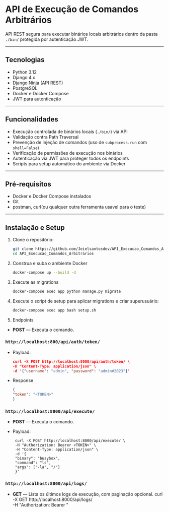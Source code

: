 # API de Execução de Comandos Arbitrários

API REST segura para executar binários locais arbitrários dentro da pasta `./bin/` protegida por autenticação JWT. 

---

## Tecnologias

- Python 3.12
- Django 4.x
- Django Ninja (API REST)
- PostgreSQL
- Docker e Docker Compose
- JWT para autenticação

---

## Funcionalidades

- Execução controlada de binários locais (`./bin/`) via API
- Validação contra Path Traversal
- Prevenção de injeção de comandos (uso de `subprocess.run` com `shell=False`)
- Verificação de permissões de execução nos binários
- Autenticação via JWT para proteger todos os endpoints
- Scripts para setup automático do ambiente via Docker

---

## Pré-requisitos

- Docker e Docker Compose instalados
- Git
- postman, curl(ou qualquer outra ferramenta usavel para o teste)

---

## Instalação e Setup

1. Clone o repositório:
   ```bash
   git clone https://github.com/Jeielsantosdev/API_Execucao_Comandos_Arbitrarios.git
   cd API_Execucao_Comandos_Arbitrarios

2. Construa e suba o ambiente Docker
    ```bash
    docker-compose up --build -d
3. Execute as migrations
    ```bash
    docker-compose exec app python manage.py migrate

3. Execute o script de setup para aplicar migrations e criar superusuário:
    ```bash
    docker-compose exec app bash setup.sh

4. Endpoints

* **POST** — Executa o comando.
### `http://localhost:800/api/auth/token/`
* Payload:
    ```json
    curl -X POST http://localhost:8000/api/auth/token/ \
    -H "Content-Type: application/json" \
    -d '{"username": "admin", "password": "admin#2023"}'

    
    ```
* Response
    ```json
    {
    "token": "<TOKEN>"
    }
    
    ```

### `http://localhost:8000/api/execute/`

* **POST** — Executa o comando.
* Payload:

   ```
    curl -X POST http://localhost:8000/api/execute/ \
    -H "Authorization: Bearer <TOKEN>" \
    -H "Content-Type: application/json" \
    -d '{
    "binary": "busybox",
    "command": "ls",
    "args": ["-la", "/"]
    }'

    ```


### `http://localhost:8000/api/logs/`

* **GET** — Lista os últimos logs de execução, com paginação opcional.
    curl -X GET http://localhost:8000/api/logs/ \
     -H "Authorization: Bearer <TOKEN>"
